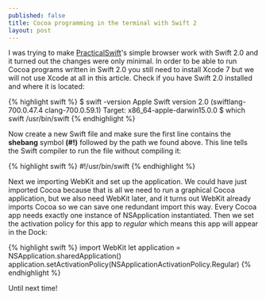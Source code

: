 ```yaml
---
published: false
title: Cocoa programming in the terminal with Swift 2
layout: post
---
```

I was trying to make [PracticalSwift](http://practicalswift.com/2014/06/27/a-minimal-webkit-browser-in-30-lines-of-swift/?replytocom=927#respond)'s simple browser work with Swift 2.0 and it turned out the changes were only minimal. In order to be able to run Cocoa programs written in Swift 2.0 you still need to install Xcode 7 but we will not use Xcode at all in this article. Check if you have Swift 2.0 installed and where it is located:

{% highlight swift %}
$  swift -version
Apple Swift version 2.0 (swiftlang-700.0.47.4 clang-700.0.59.1)
Target: x86_64-apple-darwin15.0.0
$  which swift
/usr/bin/swift
{% endhighlight %}

Now create a new Swift file and make sure the first line contains the __shebang__ symbol __(#!)__ followed by the path we found above. This line tells the Swift compiler to run the file without compiling it:

{% highlight swift %}
#!/usr/bin/swift
{% endhighlight %}

Next we importing WebKit and set up the application. We could have just imported Cocoa because that is all we need to run a graphical Cocoa application, but we also need WebKit later, and it turns out WebKit already imports Cocoa so we can save one redundant import this way. Every Cocoa app needs exactly one instance of NSApplication instantiated. Then we set the activation policy for this app to _regular_ which means this app will appear in the Dock:

{% highlight swift %}
import WebKit
let application = NSApplication.sharedApplication()
application.setActivationPolicy(NSApplicationActivationPolicy.Regular)
{% endhighlight %}

Until next time!